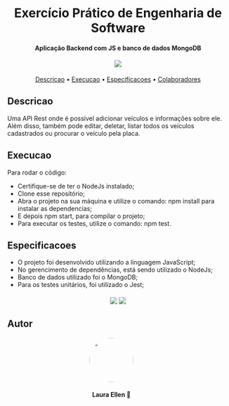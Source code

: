 <h1 align="center">
  <br>
  Exercício Prático de Engenharia de Software
  <br>
</h1>

<h4 align="center">
Aplicação Backend com JS e banco de dados MongoDB
</h4>

<h4 align="center"><img src="https://img.icons8.com/external-avoca-kerismaker/64/null/external-Programing-web-development-avoca-kerismaker.png"/>
</h4>



<p align="center">
  <a href="#descricao">Descricao</a> •
  <a     href="#execucao">Execucao</a> •
  <a     href="#especificacoes">Especificacoes</a> •
   <a     href="#colaboradores">Colaboradores</a> 
</p>

## Descricao

Uma API Rest onde é possível adicionar veículos e informações sobre ele.
Além disso, também pode editar, deletar, listar todos os veículos cadastrados ou procurar o veículo pela placa.


## Execucao

Para rodar o código:
* Certifique-se de ter o NodeJs instalado;
* Clone esse repositório;
* Abra o projeto na sua máquina e utilize o comando: npm install para instalar as dependencias;
* E depois npm start, para compilar o projeto;
* Para executar os testes, utilize o comando: npm test.


## Especificacoes

* O projeto foi desenvolvido utilizando a linguagem JavaScript;
* No gerencimento de dependências, está sendo utilizado o NodeJs;
* Banco de dados utilizado foi o MongoDB;
* Para os testes unitários, foi utilizado o Jest;

<h4 align="center">
<img src="https://img.icons8.com/color/48/null/javascript--v1.png"/>
<img src="https://img.icons8.com/external-tal-revivo-color-tal-revivo/24/null/external-mongodb-a-cross-platform-document-oriented-database-program-logo-color-tal-revivo.png"/>
</h4>

## Autor

<h4 align="center">
    <img style="border-radius: 50%; margin-right: 30px" src="https://avatars.githubusercontent.com/u/55304639?s=400&u=bda4bf4fc71e6353840e1f2e46683c7c0328c030&v=4" width="100px;" alt=""/>
    
</h4>
<h4 align="center">
    <b style="margin-right: 30px">Laura Ellen 🚀</b>

</h4>